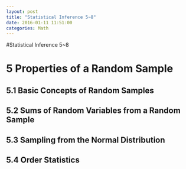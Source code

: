 ```yaml
---
layout: post
title: "Statistical Inference 5~8"
date: 2016-01-11 11:51:00
categories: Math
---
```


#Statistical Inference 5~8

# 5 Properties of a Random Sample

## 5.1 Basic Concepts of Random Samples

## 5.2 Sums of Random Variables from a Random Sample

## 5.3 Sampling from the Normal Distribution

## 5.4 Order Statistics

